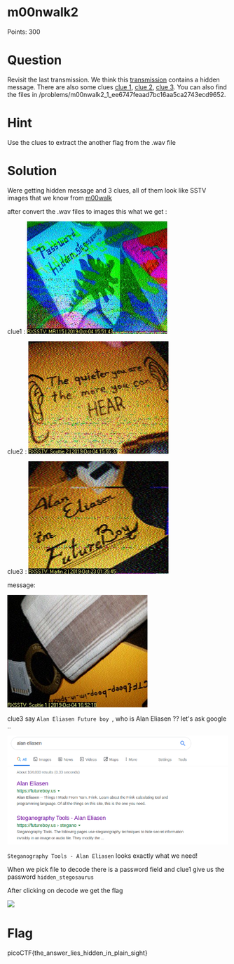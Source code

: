 # m00nwalk2

Points: 300

# Question

Revisit the last transmission. We think this [transmission](message.wav) contains a hidden message. There are also some clues [clue 1](clue1.wav), [clue 2](clue2.wav), [clue 3](clue3.wav). You can also find the files in /problems/m00nwalk2_1_ee6747feaad7bc16aa5ca2743ecd9652.

# Hint 

Use the clues to extract the another flag from the .wav file

# Solution

Were getting hidden message and 3 clues, all of them look like SSTV images that we know from [m00walk](https://github.com/netanelc305/picoCTF-2019/tree/master/Forensics/m00nwalk)

after convert the .wav files to images this what we get :

clue1 :
![](clue1.jpg)

clue2 :
![](clue2.jpg)

clue3 :
![](clue3.jpg)

message:

![](message.jpg)


clue3 say ```Alan Eliasen Future boy ```, who is Alan Eliasen ?? let's ask google ..

![](moon1.png)


```Steganography Tools - Alan Eliasen``` looks exactly what we need!

When we pick file to decode there is a password field and clue1 give us the password ```hidden_stegosaurus```

After clicking on decode we get the flag 

![](moon3.png)


# Flag
picoCTF{the_answer_lies_hidden_in_plain_sight}


